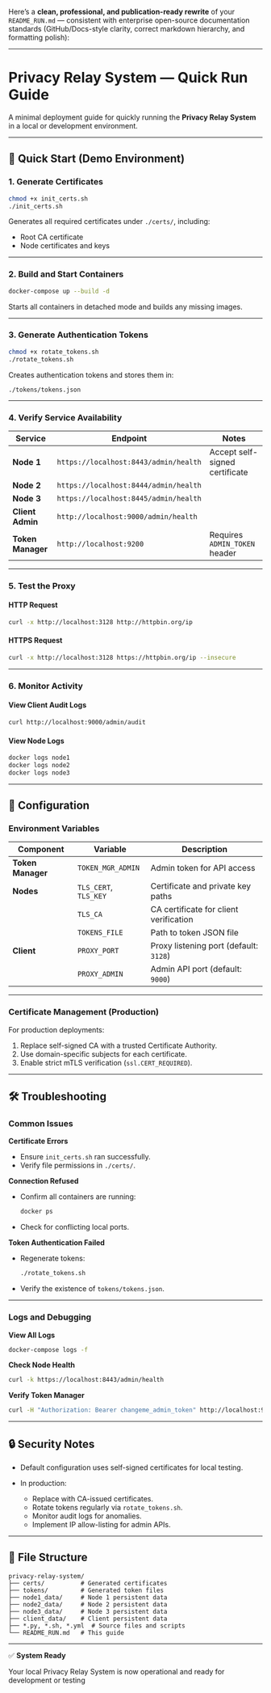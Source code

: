 Here’s a **clean, professional, and publication-ready rewrite** of your `README_RUN.md` — consistent with enterprise open-source documentation standards (GitHub/Docs-style clarity, correct markdown hierarchy, and formatting polish):

---

# Privacy Relay System — Quick Run Guide

A minimal deployment guide for quickly running the **Privacy Relay System** in a local or development environment.

---

## 🚀 Quick Start (Demo Environment)

### 1. Generate Certificates

```bash
chmod +x init_certs.sh
./init_certs.sh
```

Generates all required certificates under `./certs/`, including:

* Root CA certificate
* Node certificates and keys

---

### 2. Build and Start Containers

```bash
docker-compose up --build -d
```

Starts all containers in detached mode and builds any missing images.

---

### 3. Generate Authentication Tokens

```bash
chmod +x rotate_tokens.sh
./rotate_tokens.sh
```

Creates authentication tokens and stores them in:

```
./tokens/tokens.json
```

---

### 4. Verify Service Availability

| Service           | Endpoint                              | Notes                          |
| ----------------- | ------------------------------------- | ------------------------------ |
| **Node 1**        | `https://localhost:8443/admin/health` | Accept self-signed certificate |
| **Node 2**        | `https://localhost:8444/admin/health` |                                |
| **Node 3**        | `https://localhost:8445/admin/health` |                                |
| **Client Admin**  | `http://localhost:9000/admin/health`  |                                |
| **Token Manager** | `http://localhost:9200`               | Requires `ADMIN_TOKEN` header  |

---

### 5. Test the Proxy

#### HTTP Request

```bash
curl -x http://localhost:3128 http://httpbin.org/ip
```

#### HTTPS Request

```bash
curl -x http://localhost:3128 https://httpbin.org/ip --insecure
```

---

### 6. Monitor Activity

#### View Client Audit Logs

```bash
curl http://localhost:9000/admin/audit
```

#### View Node Logs

```bash
docker logs node1
docker logs node2
docker logs node3
```

---

## 🔧 Configuration

### Environment Variables

| Component         | Variable              | Description                            |
| ----------------- | --------------------- | -------------------------------------- |
| **Token Manager** | `TOKEN_MGR_ADMIN`     | Admin token for API access             |
| **Nodes**         | `TLS_CERT`, `TLS_KEY` | Certificate and private key paths      |
|                   | `TLS_CA`              | CA certificate for client verification |
|                   | `TOKENS_FILE`         | Path to token JSON file                |
| **Client**        | `PROXY_PORT`          | Proxy listening port (default: `3128`) |
|                   | `PROXY_ADMIN`         | Admin API port (default: `9000`)       |

---

### Certificate Management (Production)

For production deployments:

1. Replace self-signed CA with a trusted Certificate Authority.
2. Use domain-specific subjects for each certificate.
3. Enable strict mTLS verification (`ssl.CERT_REQUIRED`).

---

## 🛠 Troubleshooting

### Common Issues

**Certificate Errors**

* Ensure `init_certs.sh` ran successfully.
* Verify file permissions in `./certs/`.

**Connection Refused**

* Confirm all containers are running:

  ```bash
  docker ps
  ```
* Check for conflicting local ports.

**Token Authentication Failed**

* Regenerate tokens:

  ```bash
  ./rotate_tokens.sh
  ```
* Verify the existence of `tokens/tokens.json`.

---

### Logs and Debugging

**View All Logs**

```bash
docker-compose logs -f
```

**Check Node Health**

```bash
curl -k https://localhost:8443/admin/health
```

**Verify Token Manager**

```bash
curl -H "Authorization: Bearer changeme_admin_token" http://localhost:9200
```

---

## 🔒 Security Notes

* Default configuration uses self-signed certificates for local testing.
* In production:

  * Replace with CA-issued certificates.
  * Rotate tokens regularly via `rotate_tokens.sh`.
  * Monitor audit logs for anomalies.
  * Implement IP allow-listing for admin APIs.

---

## 📁 File Structure

```
privacy-relay-system/
├── certs/          # Generated certificates
├── tokens/         # Generated token files
├── node1_data/     # Node 1 persistent data
├── node2_data/     # Node 2 persistent data
├── node3_data/     # Node 3 persistent data
├── client_data/    # Client persistent data
├── *.py, *.sh, *.yml  # Source files and scripts
└── README_RUN.md   # This guide
```

---

✅ **System Ready**

Your local Privacy Relay System is now operational and ready for development or testing